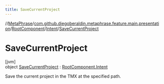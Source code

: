 ```yaml
---
title: SaveCurrentProject
---
```

//[MetaPhrase](../../../../../index.html)/[com.github.diegoberaldin.metaphrase.feature.main.presentation](../../../index.html)/[RootComponent](../../index.html)/[Intent](../index.html)/[SaveCurrentProject](index.html)



# SaveCurrentProject



[jvm]\
object [SaveCurrentProject](index.html) : [RootComponent.Intent](../index.html)

Save the current project in the TMX at the specified path.


